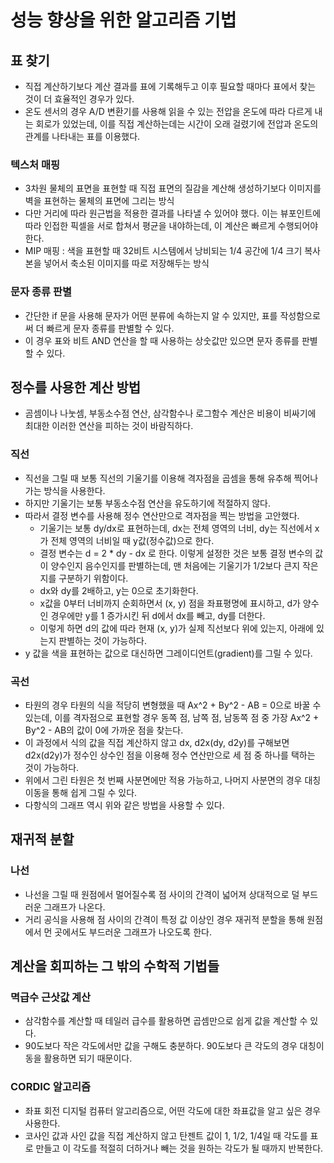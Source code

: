 # 성능 향상을 위한 알고리즘 기법

## 표 찾기

* 직접 계산하기보다 계산 결과를 표에 기록해두고 이후 필요할 때마다 표에서 찾는 것이 더 효율적인 경우가 있다.
* 온도 센서의 경우 A/D 변환기를 사용해 읽을 수 있는 전압을 온도에 따라 다르게 내는 회로가 있었는데, 이를 직접 계산하는데는 시간이 오래 걸렸기에 전압과 온도의 관계를 나타내는 표를 이용했다.

### 텍스처 매핑

* 3차원 물체의 표면을 표현할 때 직접 표면의 질감을 계산해 생성하기보다 이미지를 벽을 표현하는 물체의 표면에 그리는 방식
* 다만 거리에 따라 원근법을 적용한 결과를 나타낼 수 있어야 했다. 이는 뷰포인트에 따라 인접한 픽셀을 서로 합쳐서 평균을 내야하는데, 이 계산은 빠르게 수행되어야 한다.
* MIP 매핑 : 색을 표현할 때 32비트 시스템에서 낭비되는 1/4 공간에 1/4 크기 복사본을 넣어서 축소된 이미지를 따로 저장해두는 방식

### 문자 종류 판별

* 간단한 if 문을 사용해 문자가 어떤 분류에 속하는지 알 수 있지만, 표를 작성함으로써 더 빠르게 문자 종류를 판별할 수 있다.
* 이 경우 표와 비트 AND 연산을 할 때 사용하는 상숫값만 있으면 문자 종류를 판별할 수 있다.

## 정수를 사용한 계산 방법

* 곰셈이나 나눗셈, 부동소수점 연산, 삼각함수나 로그함수 계산은 비용이 비싸기에 최대한 이러한 연산을 피하는 것이 바람직하다.

### 직선

* 직선을 그릴 때 보통 직선의 기울기를 이용해 격자점을 곱셈을 통해 유추해 찍어나가는 방식을 사용한다.
* 하지만 기울기는 보통 부동소수점 연산을 유도하기에 적절하지 않다.
* 따라서 결정 변수를 사용해 정수 연산만으로 격자점을 찍는 방법을 고안했다.
  * 기울기는 보통 dy/dx로 표현하는데, dx는 전체 영역의 너비, dy는 직선에서 x가 전체 영역의 너비일 때 y값(정수값)으로 한다.
  * 결정 변수는 d = 2 * dy - dx 로 한다. 이렇게 설정한 것은 보통 결정 변수의 값이 양수인지 음수인지를 판별하는데, 맨 처음에는 기울기가 1/2보다 큰지 작은지를 구분하기 위함이다.
  * dx와 dy를 2배하고, y는 0으로 초기화한다.
  * x값을 0부터 너비까지 순회하면서 (x, y) 점을 좌표평명에 표시하고, d가 양수인 경우에만 y를 1 증가시킨 뒤 d에서 dx를 빼고, dy를 더한다.
  * 이렇게 하면 d의 값에 따라 현재 (x, y)가 실제 직선보다 위에 있는지, 아래에 있는지 판별하는 것이 가능하다.
* y 값을 색을 표현하는 값으로 대신하면 그레이디언트(gradient)를 그릴 수 있다.

### 곡선

* 타원의 경우 타원의 식을 적당히 변형했을 때 Ax^2 + By^2 - AB = 0으로 바꿀 수 있는데, 이를 격자점으로 표현할 경우 동쪽 점, 남쪽 점, 남동쪽 점 중 가장 Ax^2 + By^2 - AB의 값이 0에 가까운 점을 찾는다.
* 이 과정에서 식의 값을 직접 계산하지 않고 dx, d2x(dy, d2y)를 구해보면 d2x(d2y)가 정수인 상수인 점을 이용해 정수 연산만으로 세 점 중 하나를 택하는 것이 가능하다.
* 위에서 그린 타원은 첫 번째 사분면에만 적용 가능하고, 나머지 사분면의 경우 대칭이동을 통해 쉽게 그릴 수 있다.
* 다항식의 그래프 역시 위와 같은 방법을 사용할 수 있다.

## 재귀적 분할

### 나선

* 나선을 그릴 때 원점에서 멀어질수록 점 사이의 간격이 넓어져 상대적으로 덜 부드러운 그래프가 나온다.
* 거리 공식을 사용해 점 사이의 간격이 특정 값 이상인 경우 재귀적 분할을 통해 원점에서 먼 곳에서도 부드러운 그래프가 나오도록 한다.

## 계산을 회피하는 그 밖의 수학적 기법들

### 멱급수 근삿값 계산

* 삼각함수를 계산할 때 테일러 급수를 활용하면 곱셈만으로 쉽게 값을 계산할 수 있다.
* 90도보다 작은 각도에서만 값을 구해도 충분하다. 90도보다 큰 각도의 경우 대칭이동을 활용하면 되기 때문이다.

### CORDIC 알고리즘

* 좌표 회전 디지털 컴퓨터 알고리즘으로, 어떤 각도에 대한 좌표값을 알고 싶은 경우 사용한다.
* 코사인 값과 사인 값을 직접 계산하지 않고 탄젠트 값이 1, 1/2, 1/4일 때 각도를 표로 만들고 이 각도를 적절히 더하거나 빼는 것을 원하는 각도가 될 때까지 반복한다.
